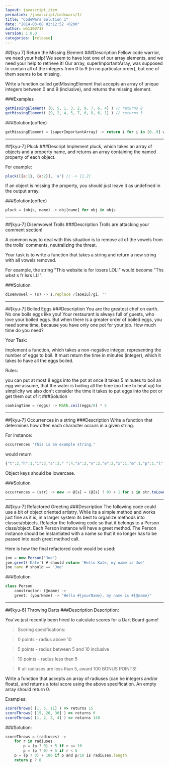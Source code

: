 ```yaml
---
layout: javascript_item
permalink: /javascript/codewars/1/
title: "CodeWars Solution 1"
date: "2014-03-08 02:12:52 +0200"
author: wh1100717
version: 1.0.0
categories: [release]
---
```


##[kyu 7] Return the Missing Element
###Description
Fellow code warrior, we need your help! We seem to have lost one of our array elements, and we need your help to retrieve it! Our array, superImportantArray, was supposed to contain all of the integers from 0 to 9 (in no particular order), but one of them seems to be missing.

Write a function called getMissingElement that accepts an array of unique integers between 0 and 9 (inclusive), and returns the missing element.

###Examples
```javascript
getMissingElement( [0, 5, 1, 3, 2, 9, 7, 6, 4] ) // returns 8
getMissingElement( [9, 2, 4, 5, 7, 0, 8, 6, 1] ) // returns 3
```

###Solution(coffee)
```javascript
getMissingElement = (superImportantArray) -> return i for i in [0..9] when i not in superImportantArray
```

---

##[kyu-7] Pluck
###Descript
Implement pluck, which takes an array of objects and a property name, and returns an array containing the named property of each object.

For example:

```javascript
pluck([{a:1}, {a:2}], 'a') // -> [1,2]
```

If an object is missing the property, you should just leave it as undefined in the output array.

###Solution(coffee)
```javascript
pluck = (objs, name) -> obj[name] for obj in objs
```

---

##[kyu-7] Disemvowel Trolls
###Description
Trolls are attacking your comment section!

A common way to deal with this situation is to remove all of the vowels from the trolls' comments, neutralizing the threat.

Your task is to write a function that takes a string and return a new string with all vowels removed.

For example, the string "This website is for losers LOL!" would become "Ths wbst s fr lsrs LL!".

###Solution
```javascript
disemvowel = (s) -> s.replace /[aoeiu]/gi, ''
```

---

##[kyu-7] Boiled Eggs
###Description 
You are the greatest chef on earth. No one boils eggs like you! Your restaurant is always full of guests, who love your boiled eggs. But when there is a greater order of boiled eggs, you need some time, because you have only one pot for your job. How much time do you need?

Your Task:

Implement a function, which takes a non-negative integer, representing the number of eggs to boil. It must return the time in minutes (integer), which it takes to have all the eggs boiled.

Rules:

you can put at most 8 eggs into the pot at once
it takes 5 minutes to boil an egg
we assume, that the water is boiling all the time (no time to heat up)
for simplicity we also don't consider the time it takes to put eggs into the pot or get them out of it
###Solution
```javascript
cookingTime = (eggs) -> Math.ceil(eggs/8) * 5
```

---

##[kyu-7] Occurrences in a string
###Description
Write a function that determines how often each character occurs in a given string.

For instance:

```javascript
occurrences "This is an example string."
```

would return

```javascript
{"t":2,"h":1,"i":3,"s":3," ":4,"a":2,"n":2,"e":2,"x":1,"m":1,"p":1,"l":1,"r":1,"g":1,".":1}
```

Object keys should be lowercase.

###Solution

```javascript
occurrences = (str) -> new -> @[s] = (@[s] ? 0) + 1 for s in str.toLowerCase();@
```

---

##[kyu-7] Refactored Greeting
###Description
The following code could use a bit of object oriented artistry. While its a simple method and works just fine as it is, in a larger system its best to organize methods into classes/objects. Refactor the following code so that it belongs to a Person class/object. Each Person instance will have a greet method. The Person instance should be instantiated with a name so that it no longer has to be passed into each greet method call.

Here is how the final refactored code would be used:

```javascript
joe = new Person('Joe')
joe.greet('Kate') # should return 'Hello Kate, my name is Joe'
joe.name # should == 'Joe'
```

###Solution
```javascript
class Person
	constructor: (@name) ->
	greet: (yourName) -> "Hello #{yourName}, my name is #{@name}"
```

---

##[kyu-6] Throwing Darts
###Description
Description:

You've just recently been hired to calculate scores for a Dart Board game! 

>Scoring specifications:

>0 points - radius above 10

>5 points - radius between 5 and 10 inclusive

>10 points - radius less than 5

>If all radiuses are less than 5, award 100 BONUS POINTS!

Write a function that accepts an array of radiuses (can be integers and/or floats), and returns a total score using the above specification.
An empty array should return 0.

Examples:

```javascript
scoreThrows( [1, 5, 11] ) => returns 15 
scoreThrows( [15, 20, 30] ) => returns 0 
scoreThrows( [1, 2, 3, 4] ) => returns 140
```

###Solution:

```javascript
scoreThrows = (radiuses) ->
	for r in radiuses
		p = (p ? 0) + 5 if r <= 10
		p = (p ? 0) + 5 if r < 5
	p = (p ? 0) + 100 if p and p/10 is radiuses.length
	return p ? 0
```



